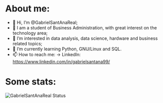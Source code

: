 # About me:
- 👋 Hi, I’m @GabrielSantAnaReal;
- 📓 I am a student of Business Administration, with great interest on the technology area;
- 👀 I’m interested in data analysis, data science, hardware and business related topics;
- 🌱 I’m currently learning Python, GNU/Linux and SQL.
- 📫 How to reach me:
     -> LinkedIn: https://www.linkedin.com/in/gabrielsantana99/


# Some stats:
![GabrielSantAnaReal Status](https://github-readme-stats.vercel.app/api?username=GabrielSantAnaReal&theme=dark&show_icons=true)
